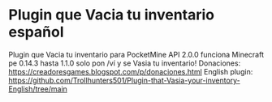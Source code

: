 # Plugin que Vacia tu inventario español
Plugin que Vacia tu inventario para PocketMine API 2.0.0 funciona Minecraft pe 0.14.3 hasta 1.1.0 solo pon /ví y se Vasia tu inventario!
 Donaciones: https://creadoresgames.blogspot.com/p/donaciones.html English plugin: https://github.com/Trollhunters501/Plugin-that-Vasia-your-inventory-English/tree/main
